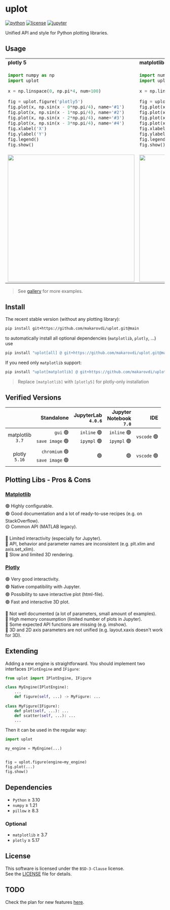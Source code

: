 # uplot

[![python](https://img.shields.io/badge/Python-3.10-blue?logo=python&logoColor=white)](https://docs.python.org/3/whatsnew/3.10.html)
[![license](https://img.shields.io/badge/License-BSD%203--Clause-green)](https://choosealicense.com/licenses/mit/)
[![jupyter](https://img.shields.io/badge/Jupyter-Lab-F37626.svg?style=flat&logo=Jupyter)](https://jupyterlab.readthedocs.io/en/stable)

Unified API and style for Python plotting libraries.

## Usage

<table style="border-collapse: collapse; border-style: hidden;">

<tr>
<td> <b>plotly 5</b> </td> <td> <b>matplotlib</b> </td>
</tr>

<tr>
<td>

```python
import numpy as np
import uplot

x = np.linspace(0, np.pi*4, num=100)

fig = uplot.figure('plotly5')
fig.plot(x, np.sin(x - 0*np.pi/4), name='#1')
fig.plot(x, np.sin(x - 1*np.pi/4), name='#2')
fig.plot(x, np.sin(x - 2*np.pi/4), name='#3')
fig.plot(x, np.sin(x - 3*np.pi/4), name='#4')
fig.xlabel('X')
fig.ylabel('Y')
fig.legend()
fig.show()
```
</td>
<td>

```python
import numpy as np
import uplot

x = np.linspace(0, np.pi*4, num=100)

fig = uplot.figure('matplotlib')
fig.plot(x, np.sin(x - 0*np.pi/4), name='#1')
fig.plot(x, np.sin(x - 1*np.pi/4), name='#2')
fig.plot(x, np.sin(x - 2*np.pi/4), name='#3')
fig.plot(x, np.sin(x - 3*np.pi/4), name='#4')
fig.xlabel('X')
fig.ylabel('Y')
fig.legend()
fig.show()
```
</td>
</tr>

<tr>
<td>

<img src='gallery/asset/plotly5-example.png' width='400'>

</td>

<td>

<img src='gallery/asset/mpl-example.png' width='400'>

</td>

</tr>
</table>

> See [gallery](gallery/gallery.md) for more examples.

## Install

The recent stable version (without any plotting library):
```bash
pip install git+https://github.com/makarovdi/uplot.git@main
```
to automatically install all optional dependencies (`matplotlib`, `plotly`, ...) use
```bash
pip install "uplot[all] @ git+https://github.com/makarovdi/uplot.git@main"
```

If you need only `matplotlib` support:
```bash
pip install "uplot[matplotlib] @ git+https://github.com/makarovdi/uplot.git@main"
```
> Replace `[matplotlib]` with `[plotly5]` for plotly-only installation 


## Verified Versions

|                      |                                                Standalone |                                    JupyterLab<br>`4.0.6` |                           Jupyter<br/>Notebook<br/>`7.0` |                     IDE |
|:--------------------:|----------------------------------------------------------:|---------------------------------------------------------:|---------------------------------------------------------:|------------------------:|
| matplotlib<br/>`3.7` |      `gui` :green_circle:<br/>`save image` :green_circle: | `inline` :green_circle:<br/>`ipympl` :green_circle:<br/> | `inline` :green_circle:<br/>`ipympl` :green_circle:<br/> | `vscode` :green_circle: |
|  plotly<br/>`5.16`   | `chromium` :green_circle:<br/>`save image` :green_circle: |                                           :green_circle: |                                           :green_circle: | `vscode` :green_circle: |


## Plotting Libs - Pros & Cons

### [Matplotlib](https://matplotlib.org/)

:green_circle: Highly configurable.  
:green_circle: Good documentation and a lot of ready-to-use recipes (e.g. on StackOverflow).  
:yellow_circle: Common API (MATLAB legacy). 
  
 
:red_circle: Limited interactivity (especially for Jupyter).  
:red_circle: API, behavior and parameter names are inconsistent (e.g. plt.xlim and axis.set_xlim).  
:red_circle: Slow and limited 3D rendering.   


### [Plotly](https://plotly.com/python/)

:green_circle: Very good interactivity.  
:green_circle: Native compatibility with Jupyter.  
:green_circle: Possibility to save interactive plot (html-file).  
:green_circle: Fast and interactive 3D plot.  

:red_circle: Not well documented (a lot of parameters, small amount of examples).  
:red_circle: High memory consumption (limited number of plots in Jupyter).  
:red_circle: Some expected API functions are missing (e.g. imshow).  
:red_circle: 3D and 2D axis parameters are not unified (e.g. layout.xaxis doesn't work for 3D).   

## Extending

Adding a new engine is straightforward. You should implement two interfaces `IPlotEngine` and `IFigure`:
```python
from uplot import IPlotEngine, IFigure

class MyEngine(IPlotEngine):
    ...
    def figure(self, ...) -> MyFigure: ...
    
class MyFigure(IFigure):
    def plot(self, ...): ...
    def scatter(self, ...): ...
    ...
```
Then it can be used in the regular way:
```python
import uplot

my_engine = MyEngine(...)


fig = uplot.figure(engine=my_engine)
fig.plot(...)
fig.show()
```

## Dependencies

- `Python` ≥ 3.10 
- `numpy` ≥ 1.21
- `pillow` ≥ 8.3

### Optional
- `matplotlib` ≥ 3.7
- `plotly` ≥  5.17


## License

This software is licensed under the `BSD-3-Clause` license.  
See the [LICENSE](LICENSE) file for details.

## TODO

Check the plan for new features [here](TODO.md).